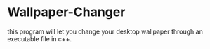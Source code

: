 # Wallpaper-Changer
this program will let you change your desktop wallpaper through an executable file in c++.
